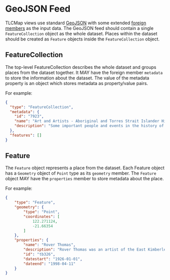 # GeoJSON Feed

TLCMap views use standard [GeoJSON](https://datatracker.ietf.org/doc/html/rfc7946) with some extended
[foreign members](https://datatracker.ietf.org/doc/html/rfc7946#autoid-28) as the input data. The GeoJSON feed should
contain a single `FeatureCollection` object as the whole dataset. Places within the dataset should be created as
`Feature` objects inside the `FeatureCollection` object.

## FeatureCollection

The top-level FeatureCollection describes the whole dataset and groups places from the dataset together. It MAY have the
foreign member `metadata` to store the information about the dataset. The value of the metadata property is an object
which stores metadata as property/value pairs.

For example:

```json
{
  "type": "FeatureCollection",
  "metadata": {
    "id": "7923",
    "name": "Art and Artists - Aboriginal and Torres Strait Islander History",
    "description": "Some important people and events in the history of Aboriginal and Torres Strait Islander art. This isn't a complete list but is a good place to start."
  },
  "features": []
}
```

## Feature

The `Feature` object represents a place from the dataset. Each Feature object has a `Geometry` object of `Point` type
as its `geometry` member. The `Feature` object MAY have the `properties` member to store metadata about the place.

For example:

```json
{
    "type": "Feature",
    "geometry": {
        "type": "Point",
        "coordinates": [
            122.271124,
            -21.66354
        ]
    },
    "properties": {
        "name": "Rover Thomas",
        "description": "Rover Thomas was an artist of the East Kimberley School and inspired fellow East Kimberley artists, such as Queenie McKenzie. His works were the subject of the solo exhbition \"Roads Cross: The Paintings of Rover Thomas\" at the National Gallery of Australia, Canberra in 1994.",
        "id": "tb326",
        "datestart": "1926-01-01",
        "dateend": "1998-04-11"
    }
}
```
